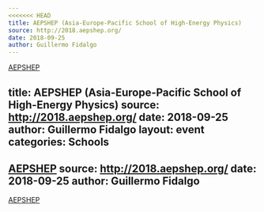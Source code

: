 ```yaml
---
<<<<<<< HEAD
title: AEPSHEP (Asia-Europe-Pacific School of High-Energy Physics)
source: http://2018.aepshep.org/
date: 2018-09-25
author: Guillermo Fidalgo
---
```

[AEPSHEP](http://2018.aepshep.org/)

title: AEPSHEP (Asia-Europe-Pacific School of High-Energy Physics)
source: http://2018.aepshep.org/
date: 2018-09-25
author: Guillermo Fidalgo
layout: event
categories: Schools
---
[AEPSHEP](http://2018.aepshep.org/)
source: http://2018.aepshep.org/
date: 2018-09-25
author: Guillermo Fidalgo
---
[AEPSHEP](http://2018.aepshep.org/)
